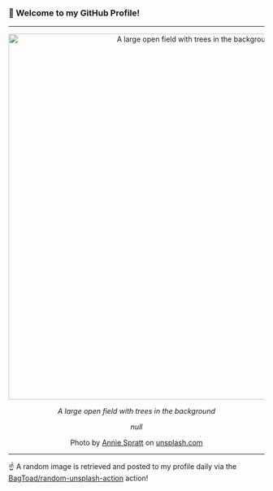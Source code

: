 ### 👋 Welcome to my GitHub Profile!

----

<div align="center">
  <img width="720" src="https://images.unsplash.com/photo-1726911929622-5fffa46bffb9?crop=entropy&cs=tinysrgb&fit=max&fm=jpg&ixid=M3w1NTI0OTR8MHwxfHJhbmRvbXx8fHx8fHx8fDE3NjEyODY1MDh8&ixlib=rb-4.1.0&q=80&w=1080" alt="A large open field with trees in the background">
  
  <em>A large open field with trees in the background</em>
  
  <em>null</em>
  
  Photo by [Annie Spratt](https://www.anniespratt.com) on [unsplash.com](https://unsplash.com/)
</div>

----

☝️ A random image is retrieved and posted to my profile daily via the [BagToad/random-unsplash-action](https://github.com/BagToad/random-unsplash-action) action!
